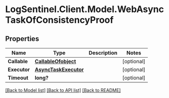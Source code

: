 # LogSentinel.Client.Model.WebAsyncTaskOfConsistencyProof
## Properties

Name | Type | Description | Notes
------------ | ------------- | ------------- | -------------
**Callable** | [**CallableOfobject**](CallableOfobject.md) |  | [optional] 
**Executor** | [**AsyncTaskExecutor**](AsyncTaskExecutor.md) |  | [optional] 
**Timeout** | **long?** |  | [optional] 

[[Back to Model list]](../README.md#documentation-for-models) [[Back to API list]](../README.md#documentation-for-api-endpoints) [[Back to README]](../README.md)

